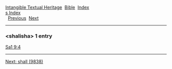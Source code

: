 [Intangible Textual Heritage](../../index)  [Bible](../index) 
[Index](index)   
[s Index](_s_)  
  [Previous](c10093)  [Next](c10095) 

------------------------------------------------------------------------

### &lt;shalisha&gt; 1 entry

[Sa1 9:4](../kjv/sa1009.htm#004)  

------------------------------------------------------------------------

[Next: shall (9838)](c10095)
